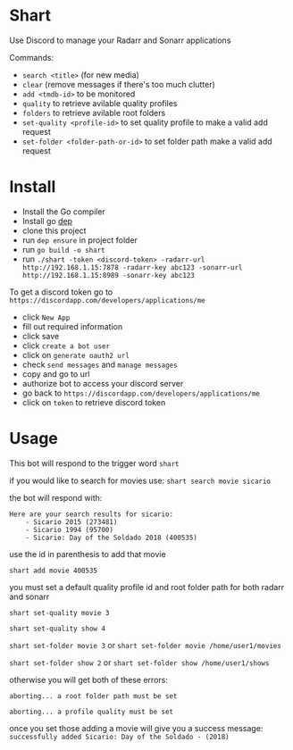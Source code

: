 Shart
===

Use Discord to manage your Radarr and Sonarr applications

Commands:

- `search <title>` (for new media)
- `clear` (remove messages if there's too much clutter)
- `add <tmdb-id>` to be monitored
- `quality` to retrieve avilable quality profiles
- `folders` to retrieve avilable root folders
- `set-quality <profile-id>` to set quality profile to make a valid add request
- `set-folder <folder-path-or-id>` to set folder path make a valid add request


Install
===

- Install the Go compiler
- Install go [dep](https://github.com/golang/dep)
- clone this project
- run `dep ensure` in project folder
- run `go build -o shart`
- run `./shart -token <discord-token> -radarr-url http://192.168.1.15:7878 -radarr-key abc123 -sonarr-url http://192.168.1.15:8989 -sonarr-key abc123`


To get a discord token go to `https://discordapp.com/developers/applications/me` 
- click `New App`
- fill out required information
- click save
- click `create a bot user`
- click on `generate oauth2 url`
- check `send messages` and `manage messages`
- copy and go to url
- authorize bot to access your discord server
- go back to `https://discordapp.com/developers/applications/me` 
- click on `token` to retrieve discord token

Usage
===

This bot will respond to the trigger word `shart`

if you would like to search for movies use: `shart search movie sicario`

the bot will respond with: 

```
Here are your search results for sicario:
    - Sicario 2015 (273481)
    - Sicario 1994 (95700)
    - Sicario: Day of the Soldado 2018 (400535)
```

use the id in parenthesis to add that movie

`shart add movie 400535`

you must set a default quality profile id and root folder path for both radarr and sonarr

`shart set-quality movie 3`

`shart set-quality show 4`

`shart set-folder movie 3` or `shart set-folder movie /home/user1/movies`

`shart set-folder show 2` or `shart set-folder show /home/user1/shows`

otherwise you will get both of these errors:

`aborting... a root folder path must be set`

`aborting... a profile quality must be set`

once you set those adding a movie will give you a success message: `successfully added Sicario: Day of the Soldado - (2018)`
